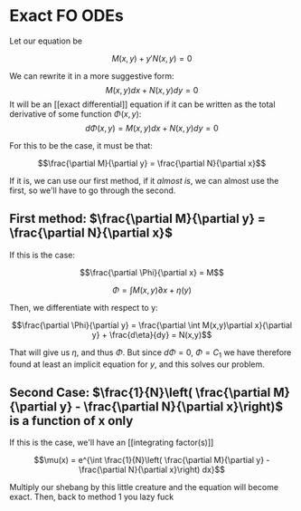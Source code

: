 
# Exact FO ODEs
Let our equation be 

$$M(x,y)+y'N(x,y) = 0$$

We can rewrite it in a more suggestive form:
$$M(x,y)dx + N(x,y)dy = 0$$
It will be an [[exact differential]] equation if it can be written as the total derivative of some function $\Phi(x,y)$:
$$d\Phi(x,y) = M(x,y)dx + N(x,y)dy = 0$$

For this to be the case, it must be that:

$$\frac{\partial M}{\partial y} = \frac{\partial N}{\partial x}$$

If it is, we can use our first method, if it *almost is*, we can almost use the first, so we'll have to go through the second.

## First method: $\frac{\partial M}{\partial y} = \frac{\partial N}{\partial x}$

If this is the case:

$$\frac{\partial \Phi}{\partial x} = M$$

$$\Phi = \int M(x,y)\partial x +\eta (y) $$

Then, we differentiate with respect to y:

$$\frac{\partial \Phi}{\partial y} = \frac{\partial \int M(x,y)\partial x}{\partial y} + \frac{d\eta}{dy} = N(x,y)$$

That will give us $\eta$, and thus $\Phi$. But since $d \Phi =0$, $\Phi =C_1$ we have therefore found at least an implicit equation for $y$, and this solves our problem.

## Second Case: $\frac{1}{N}\left( \frac{\partial M}{\partial y} - \frac{\partial N}{\partial x}\right)$ is a function of x only

If this is the case, we'll have an [[integrating factor(s)]]

$$\mu(x) = e^{\int \frac{1}{N}\left( \frac{\partial M}{\partial y} - \frac{\partial N}{\partial x}\right) dx}$$

Multiply our shebang by this little creature and the equation will become exact. Then, back to method 1 you lazy fuck